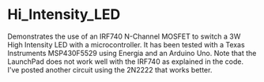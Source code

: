 # Hi_Intensity_LED
Demonstrates the use of an IRF740 N-Channel MOSFET to switch a 3W High Intensity LED with a microcontroller.  It has been tested with a Texas Instruments MSP430F5529 using Energia and an Arduino Uno.  Note that the LaunchPad does not work well with the IRF740 as explained in the code.  I've posted another circuit using the 2N2222 that works better.

